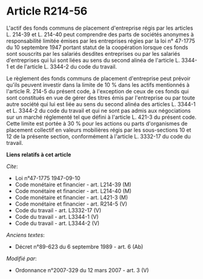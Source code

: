 # Article R214-56

L'actif des fonds communs de placement d'entreprise régis par les articles L. 214-39 et L. 214-40 peut comprendre des parts
de sociétés anonymes à responsabilité limitée émises par les entreprises régies par la loi n° 47-1775 du 10 septembre 1947
portant statut de la coopération lorsque ces fonds sont souscrits par les salariés desdites entreprises ou par les salariés
d'entreprises qui lui sont liées au sens du second alinéa de l'article L. 3344-1 et de l'article L. 3344-2 du code du
travail. 

Le règlement des fonds communs de placement d'entreprise peut prévoir qu'ils peuvent investir dans la limite de 10 % dans les
actifs mentionnés à l'article R. 214-5 du présent code, à l'exception de ceux de ces fonds qui sont constitués en vue de
gérer des titres émis par l'entreprise ou par toute autre société qui lui est liée au sens du second alinéa des articles L.
3344-1 et L. 3344-2 du code du travail et qui ne sont pas admis aux négociations sur un marché réglementé tel que défini à
l'article L. 421-3 du présent code. Cette limite est portée à 30 % pour les actions ou parts d'organismes de placement
collectif en valeurs mobilières régis par les sous-sections 10 et 12 de la présente section, conformément à l'article L.
3332-17 du code du travail.

**Liens relatifs à cet article**

_Cite_:

  - Loi n°47-1775 1947-09-10
  - Code monétaire et financier - art. L214-39 (M)
  - Code monétaire et financier - art. L214-40 (M)
  - Code monétaire et financier - art. L421-3 (M)
  - Code monétaire et financier - art. R214-5 (V)
  - Code du travail - art. L3332-17 (V)
  - Code du travail - art. L3344-1 (V)
  - Code du travail - art. L3344-2 (V)

_Anciens textes_:

  - Décret n°89-623 du 6 septembre 1989 - art. 6 (Ab)

_Modifié par_:

  - Ordonnance n°2007-329 du 12 mars 2007 - art. 3 (V)
